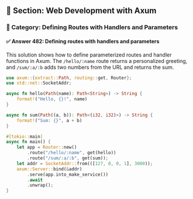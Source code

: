 ## 📘 Section: Web Development with Axum  
### 🔹 Category: Defining Routes with Handlers and Parameters  
#### ✅ Answer 482: Defining routes with handlers and parameters

This solution shows how to define parameterized routes and handler functions in Axum. The `/hello/:name` route returns a personalized greeting, and `/sum/:a/:b` adds two numbers from the URL and returns the sum.

```rust
use axum::{extract::Path, routing::get, Router};
use std::net::SocketAddr;

async fn hello(Path(name): Path<String>) -> String {
    format!("Hello, {}!", name)
}

async fn sum(Path((a, b)): Path<(i32, i32)>) -> String {
    format!("Sum: {}", a + b)
}

#[tokio::main]
async fn main() {
    let app = Router::new()
        .route("/hello/:name", get(hello))
        .route("/sum/:a/:b", get(sum));
    let addr = SocketAddr::from(([127, 0, 0, 1], 3000));
    axum::Server::bind(&addr)
        .serve(app.into_make_service())
        .await
        .unwrap();
}
```

